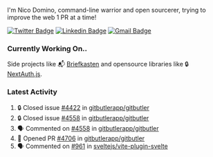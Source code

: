 
I'm Nico Domino, command-line warrior and open sourcerer, trying to improve the web 1 PR at a time!

[![Twitter Badge](https://img.shields.io/badge/-@ndom91-1ca0f1?style=flat-square&labelColor=1ca0f1&logo=twitter&logoColor=white&link=https://twitter.com/ndom91)](https://twitter.com/ndom91) [![Linkedin Badge](https://img.shields.io/badge/-ndom91-blue?style=flat-square&logo=Linkedin&logoColor=white&link=https://www.linkedin.com/in/ndom91/)](https://www.linkedin.com/in/ndom91/) [![Gmail Badge](https://img.shields.io/badge/-yo@ndo.dev-c14438?style=flat-square&logo=mail.ru&logoColor=white&link=mailto:yo@ndo.dev)](mailto:yo@ndo.dev)

### Currently Working On..

Side projects like 📬 [Briefkasten](https://briefkastenhq.com) and opensource libraries like 🔒 [NextAuth.js](https://github.com/nextauthjs/next-auth).

<!--START_SECTION_PROFILE_VIEWS:readme-info-->
<!--END_SECTION_PROFILE_VIEWS:readme-info-->

<!--START_SECTION_DAILY_COMMIT:readme-info-->
<!--END_SECTION_DAILY_COMMIT:readme-info-->

<!--START_SECTION_WEEKLY_COMMIT:readme-info-->
<!--END_SECTION_WEEKLY_COMMIT:readme-info-->

### Latest Activity

<!--START_SECTION:activity-->
1. 🔒 Closed issue [#4422](https://github.com/gitbutlerapp/gitbutler/issues/4422) in [gitbutlerapp/gitbutler](https://github.com/gitbutlerapp/gitbutler)
2. 🔒 Closed issue [#4558](https://github.com/gitbutlerapp/gitbutler/issues/4558) in [gitbutlerapp/gitbutler](https://github.com/gitbutlerapp/gitbutler)
3. 🗣 Commented on [#4558](https://github.com/gitbutlerapp/gitbutler/issues/4558#issuecomment-2293189064) in [gitbutlerapp/gitbutler](https://github.com/gitbutlerapp/gitbutler)
4. 💪 Opened PR [#4706](https://github.com/gitbutlerapp/gitbutler/pull/4706) in [gitbutlerapp/gitbutler](https://github.com/gitbutlerapp/gitbutler)
5. 🗣 Commented on [#961](https://github.com/sveltejs/vite-plugin-svelte/issues/961#issuecomment-2293082430) in [sveltejs/vite-plugin-svelte](https://github.com/sveltejs/vite-plugin-svelte)
<!--END_SECTION:activity-->
